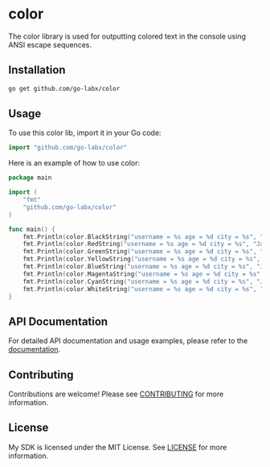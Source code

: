 # color

The color library is used for outputting colored text in the console using ANSI escape sequences.

## Installation

```bash
go get github.com/go-labx/color
```

## Usage

To use this color lib, import it in your Go code:

```go
import "github.com/go-labx/color"
```

Here is an example of how to use color:

```go
package main

import (
	"fmt"
	"github.com/go-labx/color"
)

func main() {
	fmt.Println(color.BlackString("username = %s age = %d city = %s", "Jack", 20, "Hangzhou"))
	fmt.Println(color.RedString("username = %s age = %d city = %s", "Jack", 20, "Hangzhou"))
	fmt.Println(color.GreenString("username = %s age = %d city = %s", "Jack", 20, "Hangzhou"))
	fmt.Println(color.YellowString("username = %s age = %d city = %s", "Jack", 20, "Hangzhou"))
	fmt.Println(color.BlueString("username = %s age = %d city = %s", "Jack", 20, "Hangzhou"))
	fmt.Println(color.MagentaString("username = %s age = %d city = %s", "Jack", 20, "Hangzhou"))
	fmt.Println(color.CyanString("username = %s age = %d city = %s", "Jack", 20, "Hangzhou"))
	fmt.Println(color.WhiteString("username = %s age = %d city = %s", "Jack", 20, "Hangzhou"))
}
```

## API Documentation

For detailed API documentation and usage examples, please refer to the [documentation](https://pkg.go.dev/github.com/go-labx/color).

## Contributing

Contributions are welcome! Please see [CONTRIBUTING](./CONTRIBUTING.md) for more information.

## License

My SDK is licensed under the MIT License. See [LICENSE](./LICENSE) for more information.
